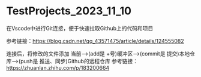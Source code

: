 # TestProjects_2023_11_10
在Vscode中进行Git连接，便于快速拉取Github上的代码和项目

参考链接：https://blog.csdn.net/qq_43571475/article/details/124555082


连接后，将修改的文件添加
当前-->(add是 +号)缓冲区-->(commit是 提交)本地仓库-->(push是 推送、同步)Github的远程仓库
参考链接：https://zhuanlan.zhihu.com/p/183200664

